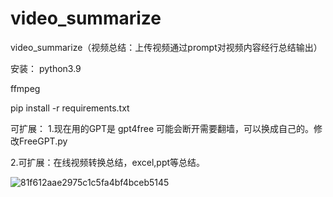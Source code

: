 # video_summarize
video_summarize（视频总结：上传视频通过prompt对视频内容经行总结输出）

安装：
python3.9

ffmpeg

pip install -r requirements.txt 

可扩展：
1.现在用的GPT是 gpt4free 可能会断开需要翻墙，可以换成自己的。修改FreeGPT.py

2.可扩展：在线视频转换总结，excel,ppt等总结。


![81f612aae2975c1c5fa4bf4bceb5145](https://github.com/StartHua/video_summarize/assets/22284244/545a9c3c-e711-4569-8f61-7f0bd230856a)


